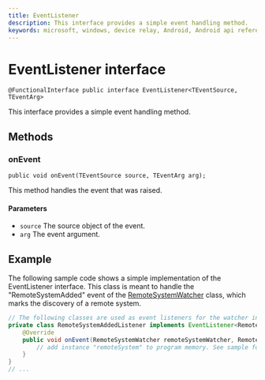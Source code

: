 ```yaml
---
title: EventListener
description: This interface provides a simple event handling method.
keywords: microsoft, windows, device relay, Android, Android api reference 
---
```


# EventListener interface

```
@FunctionalInterface public interface EventListener<TEventSource, TEventArg>
```

This interface provides a simple event handling method.

## Methods

### onEvent
`public void onEvent(TEventSource source, TEventArg arg);`

This method handles the event that was raised.

#### Parameters
* `source` The source object of the event.
* `arg` The event argument.

## Example
The following sample code shows a simple implementation of the EventListener interface. This class is meant to handle the "RemoteSystemAdded" event of the [RemoteSystemWatcher](../discovery/RemoteSystemWatcher.md) class, which marks the discovery of a remote system. 

```Java
// The following classes are used as event listeners for the watcher instance
private class RemoteSystemAddedListener implements EventListener<RemoteSystemWatcher, RemoteSystem> {
    @Override
    public void onEvent(RemoteSystemWatcher remoteSystemWatcher, RemoteSystem remoteSystem) {
        // add instance "remoteSystem" to program memory. See sample for full implementation.
    }
}
// ...
```